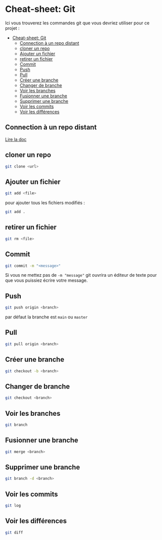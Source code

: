 # Cheat-sheet: Git

Ici vous trouverez les commandes git que vous devriez utiliser pour ce projet :


- [Cheat-sheet: Git](#cheat-sheet-git)
  - [Connection à un repo distant](#connection-à-un-repo-distant)
  - [cloner un repo](#cloner-un-repo)
  - [Ajouter un fichier](#ajouter-un-fichier)
  - [retirer un fichier](#retirer-un-fichier)
  - [Commit](#commit)
  - [Push](#push)
  - [Pull](#pull)
  - [Créer une branche](#créer-une-branche)
  - [Changer de branche](#changer-de-branche)
  - [Voir les branches](#voir-les-branches)
  - [Fusionner une branche](#fusionner-une-branche)
  - [Supprimer une branche](#supprimer-une-branche)
  - [Voir les commits](#voir-les-commits)
  - [Voir les différences](#voir-les-différences)


## Connection à un repo distant
[Lire la doc](https://docs.github.com/en/get-started/quickstart/set-up-git)

## cloner un repo
```bash
git clone <url>
```

## Ajouter un fichier
```bash
git add <file>
```
pour ajouter tous les fichiers modifiés :
```bash
git add .
```

## retirer un fichier
```bash
git rm <file>
```

## Commit
```bash
git commit -m "<message>"
```
Si vous ne mettez pas de `-m "message"` git ouvrira un éditeur de texte pour que vous puissiez écrire votre message.

## Push
```bash
git push origin <branch>
```
par défaut la branche est `main` ou `master`

## Pull
```bash
git pull origin <branch>
```

## Créer une branche
```bash
git checkout -b <branch>
```

## Changer de branche
```bash
git checkout <branch>
```

## Voir les branches
```bash
git branch
```

## Fusionner une branche
```bash
git merge <branch>
```

## Supprimer une branche
```bash
git branch -d <branch>
```

## Voir les commits
```bash
git log
```

## Voir les différences
```bash
git diff
```

